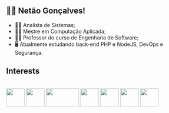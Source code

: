 ## :raising_hand_man: Netão Gonçalves!
- :man_technologist: Analista de Sistemas;
- :man_student: Mestre em Computação Aplicada;
- :man_teacher: Professor do curso de Engenharia de Software;
- :desktop_computer: Atualmente estudando back-end PHP e NodeJS, DevOps e Segurança.


## Interests
<div style="display: inline_block"><br>
   <img align="center" height="50" width="50" src="https://cdn.jsdelivr.net/gh/devicons/devicon/icons/debian/debian-original.svg" />
   <img align="center" height="50" width="50" src="https://cdn.jsdelivr.net/gh/devicons/devicon/icons/docker/docker-original-wordmark.svg" />
   <img align="center" height="50" width="90" src="https://cdn.jsdelivr.net/gh/devicons/devicon/icons/php/php-original.svg" />
   <img align="center" height="50" width="50" src="https://cdn.jsdelivr.net/gh/devicons/devicon/icons/nodejs/nodejs-original.svg" />
   <img align="center" height="50" width="50" src="https://cdn.jsdelivr.net/gh/devicons/devicon/icons/postgresql/postgresql-original-wordmark.svg" />
   <img align="center" height="50" width="50" src="https://cdn.jsdelivr.net/gh/devicons/devicon/icons/mysql/mysql-original-wordmark.svg" />
   <img align="center" height="50" width="50" src="https://cdn.jsdelivr.net/gh/devicons/devicon/icons/arduino/arduino-original-wordmark.svg" />

</div>
